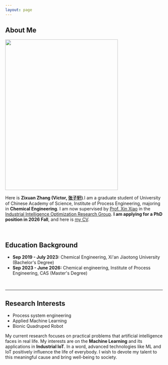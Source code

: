 ```yaml
---
layout: page
---
```


## About Me

<img src="https://zixuanchang.github.io/yinshuisiyuan.jpg" class="floatpic" width="360" height="480">

Here is **Zixuan Zhang (Victor, [张子轩](https://caihanlin.com/file/蔡汉霖简历.pdf))**.I am a graduate student of University of Chinese Academy of Science, Institute of Process Engineering, majoring in **Chemical Engineering**. I am now supervised by [Prof. Xin Xiao](https://dqxy.fzu.edu.cn/info/1102/3547.htm) in the[ Industrial Intelligence Optimization Research Group](http://mercgrsmr.ipe.ac.cn/xsdw/ktz/202204/t20220419_27305.html). **I am applying for a PhD position in 2026 Fall**, and here is [my CV](https://caihanlin.com/file/Resume-HanlinCAI.pdf).

<br>

## Education Background
- **Sep 2019 - July 2023:** Chemical Engineering, Xi'an Jiaotong University (Bachelor's Degree)
- **Sep 2023 - June 2026:** Chemical engineering, Institute of Process Engineering, CAS (Master's Degree)


<br>

---

## Research Interests

- Process system engineering
- Applied Machine Learning
- Bionic Quadruped Robot

My current research focuses on practical problems that artificial intelligence faces in real life. My interests are on the **Machine Learning** and its applications in **Industrial IoT**. In a word, advanced technologies like ML and IoT positively influence the life of everybody.  I wish to devote my talent to this meaningful cause and bring well-being to society.



<br>
